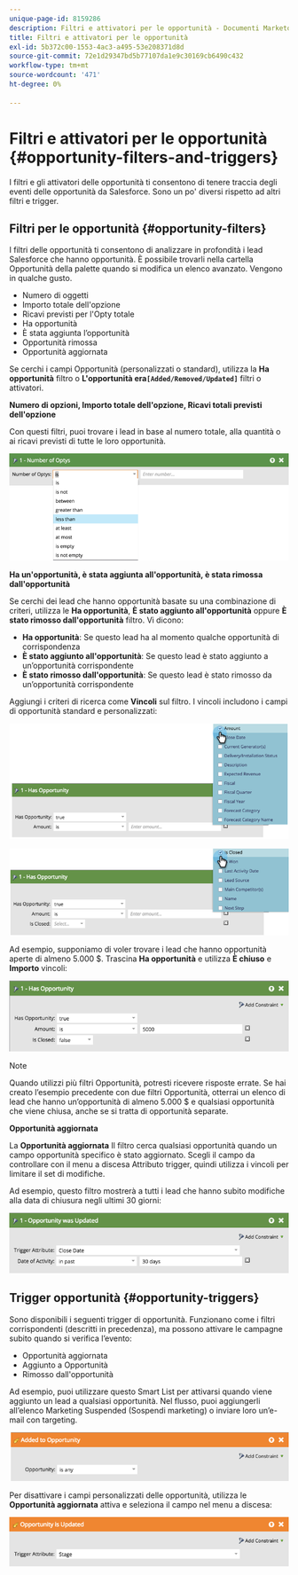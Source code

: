 ```yaml
---
unique-page-id: 8159286
description: Filtri e attivatori per le opportunità - Documenti Marketo - Documentazione del prodotto
title: Filtri e attivatori per le opportunità
exl-id: 5b372c00-1553-4ac3-a495-53e208371d8d
source-git-commit: 72e1d29347bd5b77107da1e9c30169cb6490c432
workflow-type: tm+mt
source-wordcount: '471'
ht-degree: 0%

---
```


# Filtri e attivatori per le opportunità {#opportunity-filters-and-triggers}

I filtri e gli attivatori delle opportunità ti consentono di tenere traccia degli eventi delle opportunità da Salesforce. Sono un po&#39; diversi rispetto ad altri filtri e trigger.

## Filtri per le opportunità {#opportunity-filters}

I filtri delle opportunità ti consentono di analizzare in profondità i lead Salesforce che hanno opportunità. È possibile trovarli nella cartella Opportunità della palette quando si modifica un elenco avanzato. Vengono in qualche gusto.

* Numero di oggetti
* Importo totale dell&#39;opzione
* Ricavi previsti per l&#39;Opty totale
* Ha opportunità
* È stata aggiunta l’opportunità
* Opportunità rimossa
* Opportunità aggiornata

Se cerchi i campi Opportunità (personalizzati o standard), utilizza la **Ha opportunità** filtro o **L&#39;opportunità era`[Added/Removed/Updated]`** filtri o attivatori.

**Numero di opzioni, Importo totale dell&#39;opzione, Ricavi totali previsti dell&#39;opzione**

Con questi filtri, puoi trovare i lead in base al numero totale, alla quantità o ai ricavi previsti di tutte le loro opportunità.

![](assets/image2015-6-11-12-3a29-3a34.png)

**Ha un&#39;opportunità, è stata aggiunta all&#39;opportunità, è stata rimossa dall&#39;opportunità**

Se cerchi dei lead che hanno opportunità basate su una combinazione di criteri, utilizza le **Ha opportunità**, **È stato aggiunto all&#39;opportunità** oppure **È stato rimosso dall&#39;opportunità** filtro. Vi dicono:

* **Ha opportunità**: Se questo lead ha al momento qualche opportunità di corrispondenza
* **È stato aggiunto all&#39;opportunità**: Se questo lead è stato aggiunto a un’opportunità corrispondente
* **È stato rimosso dall&#39;opportunità**: Se questo lead è stato rimosso da un’opportunità corrispondente

Aggiungi i criteri di ricerca come **Vincoli** sul filtro. I vincoli includono i campi di opportunità standard e personalizzati:

![](assets/image2015-6-11-12-3a31-3a0.png)

![](assets/image2015-6-11-12-3a31-3a46.png)

Ad esempio, supponiamo di voler trovare i lead che hanno opportunità aperte di almeno 5.000 $. Trascina **Ha opportunità** e utilizza **È chiuso** e **Importo** vincoli:

![](assets/image2015-6-11-12-3a32-3a0.png)

>[!NOTE]
>
>Quando utilizzi più filtri Opportunità, potresti ricevere risposte errate. Se hai creato l’esempio precedente con due filtri Opportunità, otterrai un elenco di lead che hanno un’opportunità di almeno 5.000 $ e qualsiasi opportunità che viene chiusa, anche se si tratta di opportunità separate.

**Opportunità aggiornata**

La **Opportunità aggiornata** Il filtro cerca qualsiasi opportunità quando un campo opportunità specifico è stato aggiornato. Scegli il campo da controllare con il menu a discesa Attributo trigger, quindi utilizza i vincoli per limitare il set di modifiche.

Ad esempio, questo filtro mostrerà a tutti i lead che hanno subito modifiche alla data di chiusura negli ultimi 30 giorni:

![](assets/image2015-6-11-12-3a33-3a7.png)

## Trigger opportunità {#opportunity-triggers}

Sono disponibili i seguenti trigger di opportunità. Funzionano come i filtri corrispondenti (descritti in precedenza), ma possono attivare le campagne subito quando si verifica l’evento:

* Opportunità aggiornata
* Aggiunto a Opportunità
* Rimosso dall&#39;opportunità

Ad esempio, puoi utilizzare questo Smart List per attivarsi quando viene aggiunto un lead a qualsiasi opportunità. Nel flusso, puoi aggiungerli all’elenco Marketing Suspended (Sospendi marketing) o inviare loro un’e-mail con targeting.

![](assets/image2015-6-11-12-3a33-3a48.png)

Per disattivare i campi personalizzati delle opportunità, utilizza le **Opportunità aggiornata** attiva e seleziona il campo nel menu a discesa:

![](assets/image2015-6-11-12-3a33-3a34.png)
